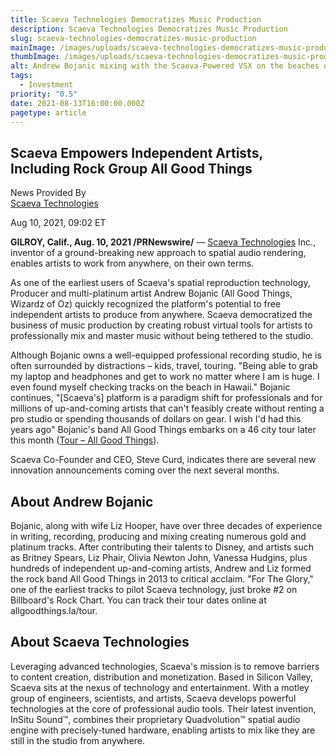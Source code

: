 ```yaml
---
title: Scaeva Technologies Democratizes Music Production
description: Scaeva Technologies Democratizes Music Production
slug: scaeva-technologies-democratizes-music-production
mainImage: /images/uploads/scaeva-technologies-democratizes-music-production-featured.jpg
thumbImage: /images/uploads/scaeva-technologies-democratizes-music-production-thumb.jpg
alt: Andrew Bojanic mixing with the Scaeva-Powered VSX on the beaches of Maui
tags:
  - Investment
priority: "0.5"
date: 2021-08-13T16:00:00.000Z
pagetype: article
---
```

## Scaeva Empowers Independent Artists, Including Rock Group All Good Things

News Provided By\
[Scaeva Technologies](https://www.prnewswire.com/news/scaeva-technologies/) 

Aug 10, 2021, 09:02 ET

**GILROY, Calif., Aug. 10, 2021 /PRNewswire/** — [Scaeva Technologies](https://c212.net/c/link/?t=0&l=en&o=3255034-1&h=1066878181&u=https%3A%2F%2Fscaevatech.com%2F&a=Scaeva+Technologies) Inc., inventor of a ground-breaking new approach to spatial audio rendering, enables artists to work from anywhere, on their own terms.

As one of the earliest users of Scaeva's spatial reproduction technology, Producer and multi-platinum artist Andrew Bojanic (All Good Things, Wizardz of Oz) quickly recognized the platform's potential to free independent artists to produce from anywhere. Scaeva democratized the business of music production by creating robust virtual tools for artists to professionally mix and master music without being tethered to the studio.

Although Bojanic owns a well-equipped professional recording studio, he is often surrounded by distractions – kids, travel, touring. "Being able to grab my laptop and headphones and get to work no matter where I am is huge. I even found myself checking tracks on the beach in Hawaii." Bojanic continues, "\[Scaeva's] platform is a paradigm shift for professionals and for millions of up-and-coming artists that can't feasibly create without renting a pro studio or spending thousands of dollars on gear. I wish I'd had this years ago" Bojanic's band All Good Things embarks on a 46 city tour later this month ([Tour – All Good Things](https://c212.net/c/link/?t=0&l=en&o=3255034-1&h=548908050&u=https%3A%2F%2Fallgoodthings.la%2Ftour&a=Tour+-+All+Good+Things)).

Scaeva Co-Founder and CEO, Steve Curd, indicates there are several new innovation announcements coming over the next several months.

## About Andrew Bojanic

Bojanic, along with wife Liz Hooper, have over three decades of experience in writing, recording, producing and mixing creating numerous gold and platinum tracks. After contributing their talents to Disney, and artists such as Britney Spears, Liz Phair, Olivia Newton John, Vanessa Hudgins, plus hundreds of independent up-and-coming artists, Andrew and Liz formed the rock band All Good Things in 2013 to critical acclaim. "For The Glory," one of the earliest tracks to pilot Scaeva technology, just broke #2 on Billboard's Rock Chart. You can track their tour dates online at allgoodthings.la/tour.

## About Scaeva Technologies

Leveraging advanced technologies, Scaeva's mission is to remove barriers to content creation, distribution and monetization. Based in Silicon Valley, Scaeva sits at the nexus of technology and entertainment. With a motley group of engineers, scientists, and artists, Scaeva develops powerful technologies at the core of professional audio tools. Their latest invention, InSitu Sound™, combines their proprietary Quadvolution™ spatial audio engine with precisely-tuned hardware, enabling artists to mix like they are still in the studio from anywhere.